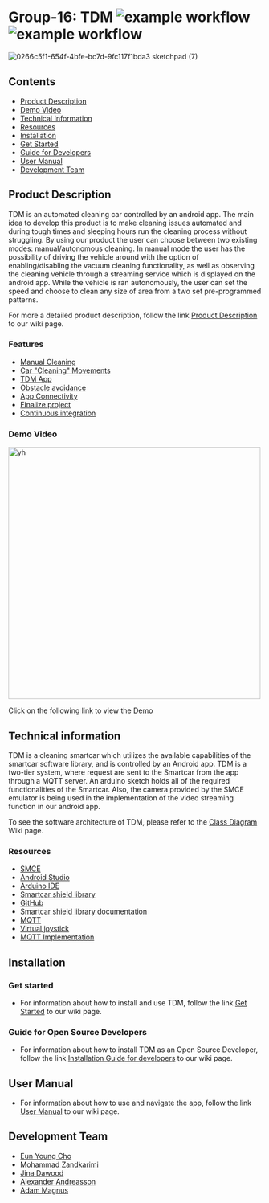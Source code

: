 # Group-16: TDM ![example workflow](https://github.com/DIT112-V21/group-16/actions/workflows/android_build.yml/badge.svg) ![example workflow](https://github.com/DIT112-V21/group-16/actions/workflows/arduino-build.yml/badge.svg)

![0266c5f1-654f-4bfe-bc7d-9fc117f1bda3 sketchpad (7)](https://user-images.githubusercontent.com/72136631/119741302-ba45da80-be85-11eb-8c90-73dac9fc8040.png)

## Contents
* [Product Description](https://github.com/DIT112-V21/group-16/blob/Update_readme/README.md#product-description)
* [Demo Video](https://github.com/DIT112-V21/group-16/blob/Update_readme/README.md#demo-video)
* [Technical Information](https://github.com/DIT112-V21/group-16/blob/Update_readme/README.md#technical-information)
* [Resources](https://github.com/DIT112-V21/group-16/blob/Update_readme/README.md#resources)
* [Installation](https://github.com/DIT112-V21/group-16/blob/Update_readme/README.md#installation)
* [Get Started](https://github.com/DIT112-V21/group-16/blob/Update_readme/README.md#get-started)
* [Guide for Developers](https://github.com/DIT112-V21/group-16/blob/Update_readme/README.md#guide-for-open-source-developers)
* [User Manual](https://github.com/DIT112-V21/group-16/blob/Update_readme/README.md#user-manual)
* [Development Team](https://github.com/DIT112-V21/group-16/blob/Update_readme/README.md#development-team)

## Product Description 
TDM is an automated cleaning car controlled by an android app. The main idea to develop this product is to make cleaning issues automated and during tough times and sleeping hours run the cleaning process without struggling. By using our product the user can choose between two existing modes: manual/autonomous cleaning. In manual mode the user has the possibility of driving the vehicle around with the option of enabling/disabling the vacuum cleaning functionality, as well as observing the cleaning vehicle through a streaming service which is displayed on the android app. While the vehicle is ran autonomously, the user can set the speed and choose to clean any size of area from a two set pre-programmed patterns.

For more a detailed product description, follow the link [Product Description](https://github.com/DIT112-V21/group-16/wiki/Product-Description) to our wiki page. 

### Features 
* [Manual Cleaning](https://github.com/DIT112-V21/group-16/wiki/Manual-cleaning)
* [Car "Cleaning" Movements](https://github.com/DIT112-V21/group-16/wiki/Car-Cleaning-Movement)
* [TDM App](https://github.com/DIT112-V21/group-16/wiki/TDM-App)
* [Obstacle avoidance](https://github.com/DIT112-V21/group-16/wiki/Obstacle-avoidance-feature)
* [App Connectivity](https://github.com/DIT112-V21/group-16/wiki/TDM-Connectivity-app-feature)
* [Finalize project](https://github.com/DIT112-V21/group-16/wiki/Finalize-Project)
* [Continuous integration](https://github.com/DIT112-V21/group-16/wiki/Continuous-integration)

### Demo Video
<img width="502" alt="yh" src="https://user-images.githubusercontent.com/72136631/120119441-ff288480-c197-11eb-8410-c96368fb4771.png">

Click on the following link to view the [Demo](https://www.youtube.com/watch?v=Qwjv83w49fE)

## Technical information
TDM is a cleaning smartcar which utilizes the available capabilities of the smartcar software library, and is controlled by an Android app. 
TDM is a two-tier system, where request are sent to the Smartcar from the app through a MQTT server. An arduino sketch holds all of the required functionalities of the Smartcar. Also, the camera provided by the SMCE emulator is being used in the implementation of the video streaming function in our android app.

To see the software architecture of TDM, please refer to the [Class Diagram](https://github.com/DIT112-V21/group-16/wiki/Class-Diagram) Wiki page.

### Resources 
- [SMCE](https://github.com/ItJustWorksTM/smce-gd)
- [Android Studio](https://developer.android.com/studio)
- [Arduino IDE](https://www.arduino.cc/en/software)
- [Smartcar shield library](https://www.arduinolibraries.info/libraries/smartcar-shield)
- [GitHub](https://github.com/)
- [Smartcar shield library documentation](https://platisd.github.io/smartcar_shield/index.html)
- [MQTT](https://mosquitto.org/download/) 
- [Virtual joystick](https://github.com/controlwear/virtual-joystick-android)
- [MQTT Implementation](https://github.com/DIT112-V21/smartcar-mqtt-controller)

## Installation
###  Get started 
- For information about how to install and use TDM, follow the link [Get Started](https://github.com/DIT112-V21/group-16/wiki/Installation-Guide) to our wiki page.


### Guide for Open Source Developers
- For information about how to install TDM as an Open Source Developer, follow the link  [Installation  Guide for developers](https://github.com/DIT112-V21/group-16/wiki/Installation-Guide-for-Open-Source-Developers) to our wiki page. 

## User Manual
- For information about how to use and navigate the app, follow the link  [User Manual](https://github.com/DIT112-V21/group-16/wiki/User-Manual) to our wiki page. 

## Development Team 
- [Eun Young Cho](https://github.com/Young799)
- [Mohammad Zandkarimi](https://github.com/Mozand)
- [Jina Dawood](https://github.com/JinaDawood)
- [Alexander Andreasson](https://github.com/gusandalce)
- [Adam Magnus](https://github.com/gusmagadc)
